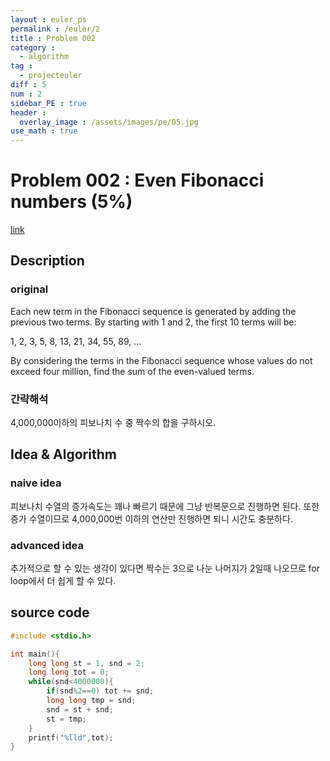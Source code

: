 ```yaml
---
layout : euler_ps
permalink : /euler/2
title : Problem 002
category :
  - algorithm
tag :
  - projecteuler
diff : 5
num : 2
sidebar_PE : true
header :
  overlay_image : /assets/images/pe/05.jpg
use_math : true
---
```


# Problem 002 : Even Fibonacci numbers (5%)

[link](https://projecteuler.net/problem=2)

## Description

### original

Each new term in the Fibonacci sequence is generated by adding the previous two terms. By starting with 1 and 2, the first 10 terms will be:

1, 2, 3, 5, 8, 13, 21, 34, 55, 89, ...

By considering the terms in the Fibonacci sequence whose values do not exceed four million, find the sum of the even-valued terms.

### 간략해석

4,000,000이하의 피보나치 수 중 짝수의 합을 구하시오.

## Idea & Algorithm

### naive idea

피보나치 수열의 증가속도는 꽤나 빠르기 때문에 그냥 반복문으로 진행하면 된다. 또한 증가 수열이므로 4,000,000번 이하의 연산만 진행하면 되니 시간도 충분하다.

### advanced idea

추가적으로 할 수 있는 생각이 있다면 짝수는 3으로 나눈 나머지가 2일때 나오므로 for loop에서 더 쉽게 할 수 있다.

## source code

```c
#include <stdio.h>

int main(){
    long long st = 1, snd = 2;
    long long tot = 0;
    while(snd<4000000){
        if(snd%2==0) tot += snd;
        long long tmp = snd;
        snd = st + snd;
        st = tmp;
    }
    printf("%lld",tot);
}
```
